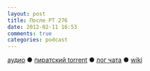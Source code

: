 ```yaml
---
layout: post
title: После РТ 276
date: 2012-02-11 16:53
comments: true
categories: podcast
---
```

[аудио](http://cdn.radio-t.com/rt276post.mp3) ● [пиратский torrent](http://pirates.radio-t.com/torrents/rt276post.mp3.torrent) ● [лог чата](http://chat.radio-t.com/logs/radio-t-276.html) ● [wiki](http://wiki.radio-t.com/%D0%9F%D0%BE%D1%81%D0%BB%D0%B5_%D0%A0%D0%A2_276)<audio src="http://cdn.radio-t.com/rt276post.mp3" preload="none">
